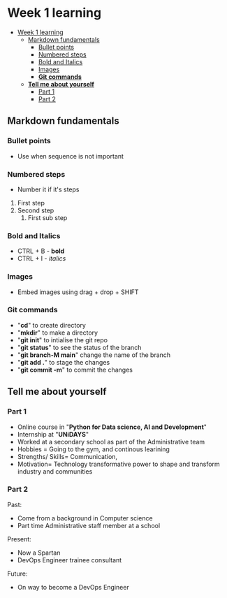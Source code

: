 # Week 1 learning 

- [Week 1 learning](#week-1-learning)
  - [Markdown fundamentals](#markdown-fundamentals)
    - [Bullet points](#bullet-points)
    - [Numbered steps](#numbered-steps)
    - [Bold and Italics](#bold-and-italics)
    - [Images](#images)
    - [**Git commands**](#git-commands)
  - [**Tell me about yourself**](#tell-me-about-yourself)
    - [Part 1](#part-1)
    - [Part 2](#part-2)


## Markdown fundamentals

### Bullet points
- Use when sequence is not important

### Numbered steps

- Number it if it's steps

1. First step
2. Second step 
     1. First sub step 

### Bold and Italics
* CTRL + B - **bold**
* CTRL + I - *italics*

### Images 

* Embed images using drag + drop + SHIFT

### **Git commands**
* "**cd**" to create directory 
* "**mkdir**" to make a directory
* "**git init**" to intialise the git repo
* "**git status**" to see the status of the branch 
* "**git branch-M main**" change the name of the branch 
* "**git add .**" to stage the changes
* "**git commit -m**" to commit the changes 

## **Tell me about yourself**
### Part 1
* Online course in "**Python for Data science, AI and Development**"
* Internship at "**UNiDAYS**" 
* Worked at a secondary school as part of the Administrative team
* Hobbies = Going to the gym, and continous learining
* Strengths/ Skills= Communication, 
* Motivation= Technology transformative power to shape and transform industry and communities 

### Part 2
Past: 
* Come from a background in Computer science
* Part time Administrative staff member at a school

Present:
* Now a Spartan 
* DevOps Engineer trainee consultant

Future:
* On way to become a DevOps Engineer
